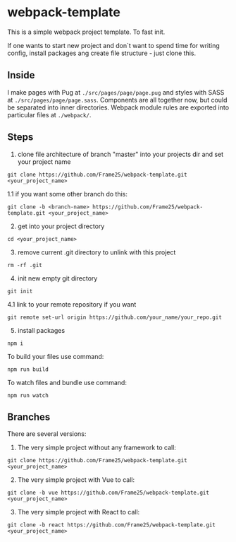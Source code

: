 # webpack-template
This is a simple webpack project template. To fast init.

If one wants to start new project and don`t want to spend time for writing config, 
install packages ang create file structure - just clone this.

## Inside

I make pages with Pug at `./src/pages/page/page.pug` and styles with SASS at `./src/pages/page/page.sass`.
Components are all together now, but could be separated into inner directories.
Webpack module rules are exported into particular files at `./webpack/`.

## Steps


1. clone file architecture of branch "master" into your projects dir and set your project name
```shell
git clone https://github.com/Frame25/webpack-template.git <your_project_name>
```

1.1 if you want some other branch do this:
```shell
git clone -b <branch-name> https://github.com/Frame25/webpack-template.git <your_project_name>
```

2. get into your project directory
```shell
cd <your_project_name>
```

3. remove current .git directory to unlink with this project
```shell
rm -rf .git
```

4. init new empty git directory
```shell
git init
```

4.1 link to your remote repository if you want
```shell
git remote set-url origin https://github.com/your_name/your_repo.git
```

5. install packages
```shell
npm i
```

To build your files use command:
```shell
npm run build
```
To watch files and bundle use command: 
```shell
npm run watch
```

## Branches

There are several versions: 
1. The very simple project without any framework
to call: 
```shell
git clone https://github.com/Frame25/webpack-template.git <your_project_name>
```
2. The very simple project with Vue
to call: 
```shell
git clone -b vue https://github.com/Frame25/webpack-template.git <your_project_name>
```
3. The very simple project with React
to call:
```shell
git clone -b react https://github.com/Frame25/webpack-template.git <your_project_name>
```
